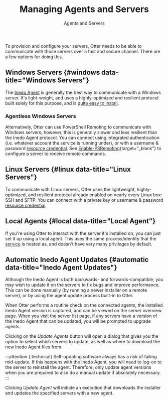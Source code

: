 ﻿---
title: Managing Agents and Servers
subtitle: Agents and Servers
keywords: otter,servers,agents
show-headings-in-nav: true
---

To provision and configure your servers, Otter needs to be able to communicate with those servers over a fast and secure channel. There are a few options for doing this.

## Windows Servers {#windows data-title="Windows Servers"}

The [Inedo Agent] is generally the best way to communicate with a Windows server. It's light-weight, and uses a highly-optimized and resilient protocol built solely for this purpose, and is [quite easy to install](/docs/various/inedo-agent/installation).

### Agentless Windows Servers

Alternatively, Otter can use PowerShell Remoting to communicate with Windows servers; however, this is generally slower and less resilient than the Inedo Agent protocol. You can connect using integrated authentication (i.e. whatever account the service is running under), or with a username &amp; password [resource credential]. See [Enable-PSRemoting](https://technet.microsoft.com/en-us/library/hh849694.aspx){target="_blank"} to configure a server to receive remote commands.

## Linux Servers {#linux data-title="Linux Servers"}

To communicate with Linux servers, Otter uses the lightweight, highly-optimized, and resilient protocol already enabled on nearly every Linux box: SSH and SFTP. You can connect with a private key or username &amp; password [resource credential].

## Local Agents {#local data-title="Local Agent"}

If you're using Otter to interact with the server it's installed on, you can just set it up using a local agent. This uses the same process/identity that the [service] is hosted as, and doesn't have very many privileges by default.

## Automatic Inedo Agent Updates {#automatic data-title="Inedo Agent Updates"}

Although the Inedo Agent is both backwards- and forwards-compatible, you may wish to update it on the servers to fix bugs and improve performance. This can be done manually (by running a newer installer on a remote server), or by using the agent update process built-in to Otter.

When Otter performs a routine check on the connected agents, the installed Inedo Agent version is captured, and can be viewed on the server overview page. When you visit the server list page, if any servers have a version of the Inedo Agent that can be updated, you will be prompted to upgrade agents.

Clicking on the *Update Agents* button will open a dialog that gives you the option to select which servers to update, as well as where to download the new Inedo Agent files from.

:::attention {.technical}
Self-updating software always has a risk of failing mid-update. If this happens with the Inedo Agent, you will need to log-on to the server to reinstall the agent. Therefore, only update agent versions when you are prepared to also do a manual update if absolutely necessary.
:::

Clicking *Update Agent* will initiate an execution that downloads the installer and updates the specified servers with a new agent.

[Inedo Agent]: /docs/various/inedo-agent/the-agent
[resource credential]: /docs/otter/global-components/resource-credentials
[service]: /docs/otter/installation/architecture/service
